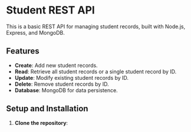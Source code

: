 # Student REST API

This is a basic REST API for managing student records, built with Node.js, Express, and MongoDB.

## Features

- **Create**: Add new student records.
- **Read**: Retrieve all student records or a single student record by ID.
- **Update**: Modify existing student records by ID.
- **Delete**: Remove student records by ID.
- **Database**: MongoDB for data persistence.

## Setup and Installation

1.  **Clone the repository**:
